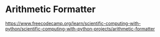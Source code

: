# Arithmetic Formatter

https://www.freecodecamp.org/learn/scientific-computing-with-python/scientific-computing-with-python-projects/arithmetic-formatter
